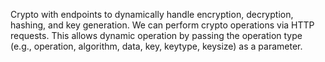 Crypto with endpoints to dynamically handle encryption, decryption, hashing, and key generation. We can perform crypto operations via HTTP requests. This allows dynamic operation  by passing the operation type (e.g., operation, algorithm, data, key, keytype, keysize) as a parameter.

